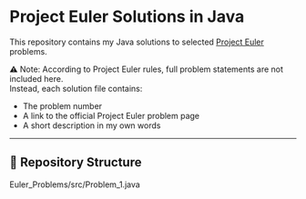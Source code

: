 # Project Euler Solutions in Java

This repository contains my Java solutions to selected [Project Euler](https://projecteuler.net/) problems.

⚠️ Note: According to Project Euler rules, full problem statements are not included here.  
Instead, each solution file contains:
- The problem number
- A link to the official Project Euler problem page
- A short description in my own words

---

## 📂 Repository Structure
Euler_Problems/src/Problem_1.java



